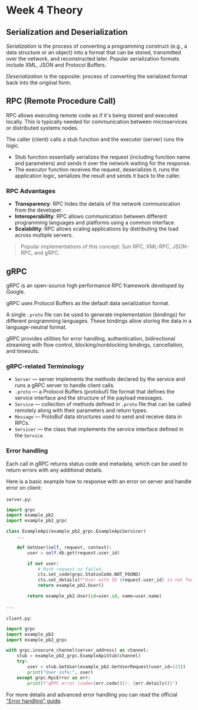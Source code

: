 # Week 4 Theory

## Serialization and Deserialization

_Serialization_ is the process of converting a programming construct (e.g., a data structure or an object) into a format that can be stored, transmitted over the network, and reconstructed later. Popular serialization formats include XML, JSON and Protocol Buffers.

_Deserialization_ is the opposite: process of converting the serialized format back into the original form.

## RPC (Remote Procedure Call)

RPC allows executing remote code as if it's being stored and executed locally.
This is typically needed for communication between microservices or distributed systems nodes.

The caller (client) calls a stub function and the executor (server) runs the logic.

- Stub function essentially serializes the request (including function name and parameters) and sends it over the network waiting for the response.
- The executor function receives the request, deserializes it, runs the application logic, serializes the result and sends it back to the caller.

### RPC Advantages

- **Transparency**: RPC hides the details of the network communication from the developer.
- **Interoperability**: RPC allows communication between different programming languages and platforms using a common interface.
- **Scalability**: RPC allows scaling applications by distributing the load across multiple servers.

> Popular implementations of this concept: Sun RPC, XML-RPC, JSON-RPC, and gRPC.

## gRPC

gRPC is an open-source high performance RPC framework developed by Google.

gRPC uses Protocol Buffers as the default data serialization format.

A single `.proto` file can be used to generate implementation (bindings) for different programming languages. These bindings allow storing the data in a language-neutral format.

gRPC provides utilities for error handling, authentication, bidirectional streaming with flow control, blocking/nonblocking bindings, cancellation, and timeouts.

### gRPC-related Terminology

- `Server` — server implements the methods declared by the service and runs a gRPC server to handle client calls.
- `.proto` — a Protocol Buffers (protobuf) file format that defines the service interface and the structure of the payload messages.
- `Service` — collection of methods defined in `.proto` file that can be called remotely along with their parameters and return types.
- `Message` — ProtoBuf data structures used to send and receive data in RPCs.
- `Servicer` — the class that implements the service interface defined in the `Service`.

### Error handling

Each call in gRPC returns status code and metadata, which can be used to return errors with any additional details.

Here is a basic example how to response with an error on server and handle error on client:

`server.py`:

```python
import grpc
import example_pb2
import example_pb2_grpc

class ExampleApi(example_pb2_grpc.ExampleApiServicer)
    ...

    def GetUser(self, request, context):
        user = self.db.get(request.user_id)

        if not user:
            # Mark request as failed.
            ctx.set_code(grpc.StatusCode.NOT_FOUND)
            ctx.set_details(f"User with ID {request.user_id} is not found.")
            return example_pb2.User()

        return example_pb2.User(id=user.id, name=user.name)

...
```

`client.py`:

```python
import grpc
import example_pb2
import example_pb2_grpc

with grpc.insecure_channel(server_address) as channel:
    stub = example_pb2_grpc.ExampleApiStub(channel)
    try:
        user = stub.GetUser(example_pb2.GetUserRequest(user_id=123))
        print("User info:", user)
    except grpc.RpcError as err:
        print(f"gRPC error (code={err.code()}): {err.details()}")
```

For more details and advanced error handling you can read the official ["Error handling" guide](https://grpc.io/docs/guides/error/).
